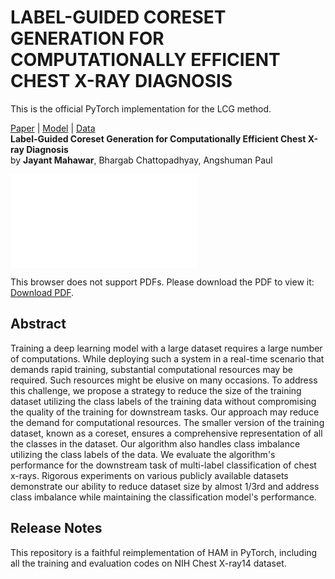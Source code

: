 # LABEL-GUIDED CORESET GENERATION FOR COMPUTATIONALLY EFFICIENT CHEST X-RAY DIAGNOSIS
This is the official PyTorch implementation for the LCG method.

[Paper](#) | [Model](#model) | [Data](#data)<br>
**Label-Guided Coreset Generation for Computationally Efficient Chest X-ray Diagnosis**<br>
by **Jayant Mahawar**, Bhargab Chattopadhyay, Angshuman Paul<br>

<object data="./figures/WorkFlow.pdf" type="application/pdf" width="700px" height="700px">
    <embed src="figures/WorkFlow.pdf">
        <p>This browser does not support PDFs. Please download the PDF to view it: <a href="figures/WorkFlow.pdf">Download PDF</a>.</p>
    </embed>
</object>

## Abstract
Training a deep learning model with a large dataset requires a large number of computations. While deploying such a system in a real-time scenario that demands rapid training, substantial computational resources may be required. Such resources might be elusive on many occasions. To address this challenge, we propose a strategy to reduce the size of the training dataset utilizing the class labels of the training data without compromising the quality of the training for downstream tasks. Our approach may reduce the demand for computational resources. The smaller version of the training dataset, known as a coreset, ensures a comprehensive representation of all the classes in the dataset. Our algorithm also handles class imbalance utilizing the class labels of the data. We evaluate the algorithm's performance for the downstream task of multi-label classification of chest x-rays. Rigorous experiments on various publicly available datasets demonstrate our ability to reduce dataset size by almost 1/3rd and address class imbalance while maintaining the classification model's performance.

## Release Notes
This repository is a faithful reimplementation of HAM in PyTorch, including all the training and evaluation codes on NIH Chest X-ray14 dataset.
